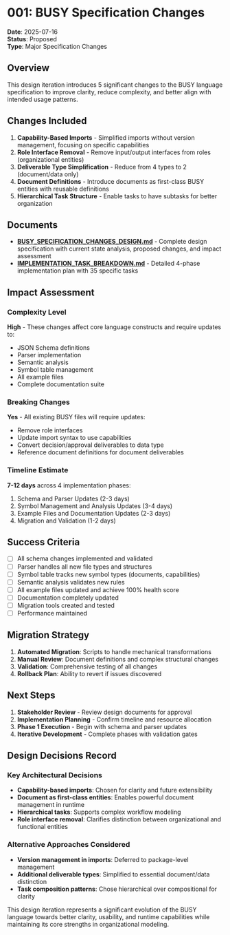 # 001: BUSY Specification Changes

**Date**: 2025-07-16  
**Status**: Proposed  
**Type**: Major Specification Changes  

## Overview

This design iteration introduces 5 significant changes to the BUSY language specification to improve clarity, reduce complexity, and better align with intended usage patterns.

## Changes Included

1. **Capability-Based Imports** - Simplified imports without version management, focusing on specific capabilities
2. **Role Interface Removal** - Remove input/output interfaces from roles (organizational entities)
3. **Deliverable Type Simplification** - Reduce from 4 types to 2 (document/data only)
4. **Document Definitions** - Introduce documents as first-class BUSY entities with reusable definitions
5. **Hierarchical Task Structure** - Enable tasks to have subtasks for better organization

## Documents

- **[BUSY_SPECIFICATION_CHANGES_DESIGN.md](./BUSY_SPECIFICATION_CHANGES_DESIGN.md)** - Complete design specification with current state analysis, proposed changes, and impact assessment
- **[IMPLEMENTATION_TASK_BREAKDOWN.md](./IMPLEMENTATION_TASK_BREAKDOWN.md)** - Detailed 4-phase implementation plan with 35 specific tasks

## Impact Assessment

### Complexity Level
**High** - These changes affect core language constructs and require updates to:
- JSON Schema definitions
- Parser implementation  
- Semantic analysis
- Symbol table management
- All example files
- Complete documentation suite

### Breaking Changes
**Yes** - All existing BUSY files will require updates:
- Remove role interfaces
- Update import syntax to use capabilities
- Convert decision/approval deliverables to data type
- Reference document definitions for document deliverables

### Timeline Estimate
**7-12 days** across 4 implementation phases:
1. Schema and Parser Updates (2-3 days)
2. Symbol Management and Analysis Updates (3-4 days)  
3. Example Files and Documentation Updates (2-3 days)
4. Migration and Validation (1-2 days)

## Success Criteria

- [ ] All schema changes implemented and validated
- [ ] Parser handles all new file types and structures
- [ ] Symbol table tracks new symbol types (documents, capabilities)
- [ ] Semantic analysis validates new rules
- [ ] All example files updated and achieve 100% health score
- [ ] Documentation completely updated
- [ ] Migration tools created and tested
- [ ] Performance maintained

## Migration Strategy

1. **Automated Migration**: Scripts to handle mechanical transformations
2. **Manual Review**: Document definitions and complex structural changes
3. **Validation**: Comprehensive testing of all changes
4. **Rollback Plan**: Ability to revert if issues discovered

## Next Steps

1. **Stakeholder Review** - Review design documents for approval
2. **Implementation Planning** - Confirm timeline and resource allocation  
3. **Phase 1 Execution** - Begin with schema and parser updates
4. **Iterative Development** - Complete phases with validation gates

## Design Decisions Record

### Key Architectural Decisions
- **Capability-based imports**: Chosen for clarity and future extensibility
- **Document as first-class entities**: Enables powerful document management in runtime
- **Hierarchical tasks**: Supports complex workflow modeling
- **Role interface removal**: Clarifies distinction between organizational and functional entities

### Alternative Approaches Considered
- **Version management in imports**: Deferred to package-level management
- **Additional deliverable types**: Simplified to essential document/data distinction
- **Task composition patterns**: Chose hierarchical over compositional for clarity

This design iteration represents a significant evolution of the BUSY language towards better clarity, usability, and runtime capabilities while maintaining its core strengths in organizational modeling.